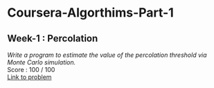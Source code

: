 
# Coursera-Algorthims-Part-1

## **Week-1** : **Percolation**  
*Write a program to estimate the value of the _percolation threshold_ via Monte Carlo simulation.* <br/>
Score : 100 / 100  
[Link to problem](https://coursera.cs.princeton.edu/algs4/assignments/percolation/specification.php)
